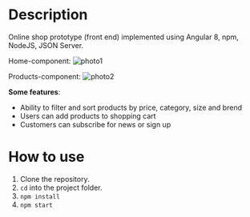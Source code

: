 # Description
Online shop prototype (front end) implemented using Angular 8, npm, NodeJS, JSON Server. 

Home-component:
![photo1](https://user-images.githubusercontent.com/50915602/67676364-fc492a80-f989-11e9-8281-a6d7c0b9f6d9.jpg)

Products-component:
![photo2](https://user-images.githubusercontent.com/50915602/67676365-fce1c100-f989-11e9-8bea-7eac6f0eedb8.jpg)

**Some features**:
- Ability to filter and sort products by price, category, size and brend
- Users can add products to shopping cart 
- Сustomers can subscribe for news or sign up 

# How to use

1. Clone the repository.
2. ```cd``` into the project folder.
3. ```npm install```
4. ```npm start```
